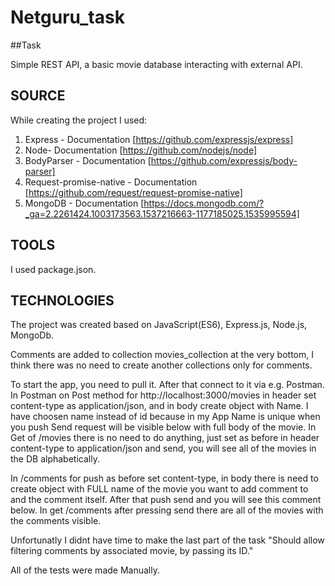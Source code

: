 # Netguru_task

##Task

Simple REST API,  a basic movie database interacting with external API.

## SOURCE 
While creating the project I used: 
1. Express - Documentation [https://github.com/expressjs/express]
2. Node- Documentation [https://github.com/nodejs/node]
3. BodyParser - Documentation [https://github.com/expressjs/body-parser]
4. Request-promise-native - Documentation [https://github.com/request/request-promise-native]
5. MongoDB - Documentation [https://docs.mongodb.com/?_ga=2.2261424.1003173563.1537216663-1177185025.1535995594]

## TOOLS 
I used package.json.

## TECHNOLOGIES 
The project was created based on JavaScript(ES6), Express.js, Node.js, MongoDb.



Comments are added to collection movies_collection at the very bottom, I think there was no need to create another collections only for comments.

To start the app, you need to pull it. After that connect to it via e.g. Postman. In Postman on Post method for http://localhost:3000/movies in header set content-type as application/json, and in body create object with Name. I have choosen name instead of id because in my App Name is unique when you push Send request will be visible below with full body of the movie. In Get of /movies there is no need to do anything, just set as before in header content-type to application/json and send, you will see all of the movies in the DB alphabetically.

In /comments for push as before set content-type, in body there is need to create object with FULL name of the movie you want to add comment to and the comment itself. After that push send and you will see this comment below. In get /comments after pressing send there are all of the movies with the comments visible.

Unfortunatly I didnt have time to make the last part of the task  "Should allow filtering comments by associated movie, by passing its ID."

All of the tests were made Manually.
